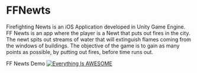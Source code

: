 # FFNewts

Firefighting Newts is an iOS Application developed in Unity Game Engine. FF Newts is an app where the player is a Newt that puts out fires in the city. The newt spits out streams of water that will extinguish flames coming from the windows of buildings. The objective of the game is to gain as many points as possible, by putting out fires, before time runs out.

FF Newts Demo
[![Everything Is AWESOME](https://img.youtube.com/vi/StTqXEQ2l-Y/0.jpg)](https://www.youtube.com/watch?v=StTqXEQ2l-Y "Everything Is AWESOME")
